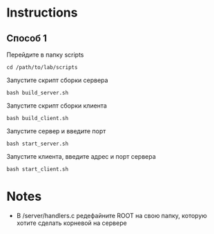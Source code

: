# Instructions
## Способ 1

Перейдите в папку scripts
  ```
  cd /path/to/lab/scripts
  ```
Запустите скрипт сборки сервера
  ```
  bash build_server.sh
  ```
Запустите скрипт сборки клиента
  ```
  bash build_client.sh
  ```
Запустите сервер и введите порт
  ```
  bash start_server.sh
  ```
Запустите клиента, введите адрес и порт сервера
  ```
  bash start_client.sh
  ```

# Notes
- В /server/handlers.c редефайните ROOT на свою папку, которую хотите сделать корневой на сервере

